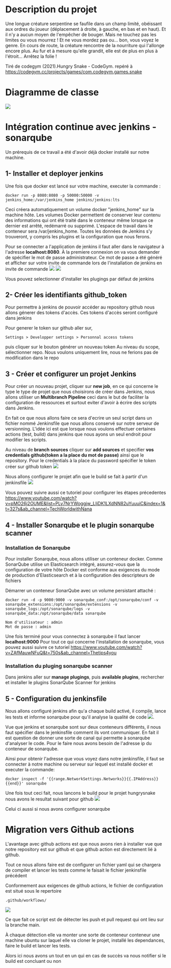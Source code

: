 # Description du projet

Une longue créature serpentine se faufile dans un champ limité, obéissant aux ordres du joueur (déplacement à droite, à gauche, en bas et en haut). Et il n'y a aucun moyen de l'empêcher de bouger. Mais ne touchez pas les limites ou vous mourrez ! Et ne vous mordez pas ou... bon, vous voyez le genre. En cours de route, la créature rencontre de la nourriture qui l'allonge encore plus. Au fur et à mesure qu'elle grandit, elle est de plus en plus à l'étroit... Arrêtez la folie !

Tiré de codegym (2021).Hungry Snake - CodeGym. repéré à https://codegym.cc/projects/games/com.codegym.games.snake

# Diagramme de classe
![](out/DiagrammeDeChoixDeConception2/Diagramme%20de%20classe.svg)

# Intégration continue avec jenkins - sonarqube

Un prérequis de ce travail a été d'avoir déjà docker installé sur notre machine.

## 1- Installer et deployer jenkins
Une fois que docker est lancé sur votre machine, executer la commande : 
```
docker run -p 8080:8080 -p 50000:50000 -v jenkins_home:/var/jenkins_home jenkins/jenkins:lts
```
Ceci créera automatiquement un volume docker "jenkins_home" sur la machine hôte. Les volumes Docker permettent de conserver leur contenu des informations qui ont été traité dans le conteneur même lorsque ce dernier est arrêté, redémarré ou supprimé. L'espace de travail dans le conteneur sera /var/jenkins_home. Toutes les données de Jenkins s'y trouveront, y compris les plugins et la configuration que nous ferons.

Pour se connecter a l'application de jenkins il faut aller dans le navigateur à l'adresse __localhost:8080__. À la premiere connexion on va vous demander de spécifier le mot de passe administrateur. Ce mot de passe a été généré et afficher sur votre invite de commande lors de l'installation de jenkins en invite de commande
![](out/DiagrammeDeChoixDeConception2/Screenshot_31.png)
![](out/DiagrammeDeChoixDeConception2/Screenshot_30.png)

Vous pouvez selectionner d'installer les plugings par défaut de jenkins
## 2- Créer les identifiants github_token 
Pour permettre à jenkins de pouvoir accéder au repository github nous allons génerer des tokens d'accès. Ces tokens d'accès seront configuré dans jenkins

Pour generer le token sur github aller sur, 
```
Settings > Developper settings > Personnal access tokens 
```
puis cliquer sur le bouton générer un nouveau token
Au niveau du scope, sélectionner repo. Nous voulons uniquement lire, nous ne ferions pas de modification dans le repo

## 3 - Créer et configurer un projet Jenkins
Pour créer un nouveau projet, cliquer sur __new job__, en ce qui concerne  le type le type de projet que nous choisirons de créer dans Jenkins, 
nous allons utiliser un __Multibranch Pipeline__ ceci dans le but de faciliter la configuration de ressources et surtout eviter d'avoir à écrire des scripts dans Jenkins.

En fait ce que nous allons faire ce sera d'ecrire un seul script dans un fichier nommé Jenkinsfile que nous allons conservé sur notre serveur de versionning. L'idée ici est que lorsque nous voulons effectuer certaines actions (test, build) dans jenkins que nous ayons un seul endroit pour modifier les scripts.

Au niveau de __branch sources__ cliquer sur __add sources__ et specifier __vos credentials github(token a la place du mot de passe)__ ainsi que le repository. Pour le credentials à la place du password spécifier le token créer sur github token
![](src/Screenshot_15.png)

Nous allons configurer le projet afin que le build se fait à partir d'un jenkinsfile
![](src/Screenshot_16.png)




Vous pouvez suivre aussi ce tutoriel pour configurer les étapes précedentes
https://www.youtube.com/watch?v=pMO26j2OUME&list=PLy7NrYWoggjw_LIiDK1LXdNN82uYuuuiC&index=1&t=327s&ab_channel=TechWorldwithNana

## 4 - Installer Sonarqube et le plugin sonarqube scanner
### Installation de Sonarqube
Pour installer Sonarqube, nous allons utiliser un conteneur docker.
Comme SonarQube utilise un Elasticsearch intégré, assurez-vous que la configuration de votre hôte Docker est conforme aux exigences du mode de production d'Elasticsearch et à la configuration des descripteurs de fichiers

Démarrer un conteneur SonarQube avec un volume persistant attaché :
```
docker run -d -p 9000:9000 -v sonarqube_conf:/opt/sonarqube/conf -v sonarqube_extensions:/opt/sonarqube/extensions -v sonarqube_logs:/opt/sonarqube/logs -v sonarqube_data:/opt/sonarqube/data sonarqube
```
```
Nom d'utilisateur : admin
Mot de passe : admin
```
Une fois terminé pour vous connectez à sonarqube il faut lancer __localhost:9000__
Pour tout ce qui concerne l'installation de sonarqube, vous pouvez aussi suivre ce tutoriel
https://www.youtube.com/watch?v=ZAfMauwNFuQ&t=750s&ab_channel=Thetips4you

### Installation du pluging sonarqube scanner
Dans jenkins aller sur __manage plugings__, puis __available plugins__, rechercher et installer le plugins SonarQube Scanner for jenkins

## 5 - Configuration du jenkinsfile
Nous allons configuré jenkins afin qu'a chaque build activé, il compile, lance les tests et informe sonarqube pour qu'il analyse la qualité de code
![](src/Screenshot_17.png).

Vue que jenkins et sonarqube sont sur deux conteneurs différents, il nous faut spécifier dans le jenkinsfile comment ils vont communiquer. En fait il est question de donner une sorte de canal qui permette à sonarqube d'analyser le code. Pour le faire nous avons besoin de l'adresse ip du conteneur de sonarqube.

Ainsi pour obtenir l'adresse que vous voyez dans notre jenkinsfile, il faut se connecter à notre machine ou serveur sur lequel est installé docker et executer la commande:
```
docker inspect -f '{{range.NetworkSettings.Networks}}{{.IPAddress}}{{end}}' sonarqube
```

Une fois tout ceci fait, nous lancons le build pour le projet hungrysnake nous avons le resultat suivant pour github 
![](src/Screenshot_18.png)

Celui ci aussi si nous avons configurer sonarqube

# Migration vers Github actions

L'avantage avec github actions est que nous avons rien à installer vue que notre repository est sur github et que github action est directement lié à github.

Tout ce nous allons faire est de configurer un fichier yaml qui se chargera de compiler et lancer les tests comme le faisait le fichier jenkinsfile précédent

Conformement aux exigences de github actions, le fichier de configuration est situé sous le repertoire
```
.github/workflows/
```
![](src/Screenshot_19.png)

Ce que fait ce script est de détecter les push et pull request qui ont lieu sur la branche main.

À chaque détection elle va monter une sorte de conteneur conteneur une machine ubuntu sur laquel elle va cloner le projet, installé les dependances, faire le build et lancer les tests.

Alors ici nous avons un tout en un qui en cas de succès va nous notifier si le build est concluant ou non